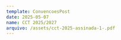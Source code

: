 ```yaml
---
template: ConvencoesPost
date: 2025-05-07
name: CCT 2025/2027
arquivo: /assets/cct-2025-assinada-1-.pdf
---
```

